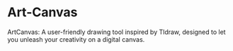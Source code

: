 # Art-Canvas
ArtCanvas: A user-friendly drawing tool inspired by Tldraw, designed to let you unleash your creativity on a digital canvas.
